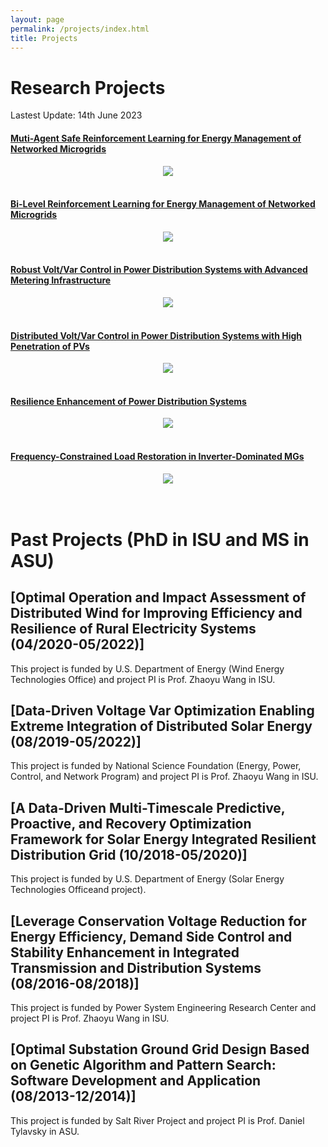 ```yaml
---
layout: page
permalink: /projects/index.html
title: Projects
---
```


# Research Projects

Lastest Update: 14th June 2023

#### [Muti-Agent Safe Reinforcement Learning for Energy Management of Networked Microgrids](https://QZZ2023.github.io/mypaper/TSG_RL_2.pdf)

<center>
<img src="/images/MASRL_MGs.png">
</center>
<br>

#### [Bi-Level Reinforcement Learning for Energy Management of Networked Microgrids](https://QZZ2023.github.io/mypaper/TSG_RL_1.pdf)

<center>
<img src="/images/RL_MGs.png">
</center>
<br>

#### [Robust Volt/Var Control in Power Distribution Systems with Advanced Metering Infrastructure](https://QZZ2023.github.io/mypaper/TPWRS_CVR_3.pdf)

<center>
<img src="/images/Data_VVO.png">
</center>
<br>

#### [Distributed Volt/Var Control in Power Distribution Systems with High Penetration of PVs](https://QZZ2023.github.io/mypaper/TSG_CVR_2.pdf)

<center>
<img src="/images/Dis_VVO.png">
</center>
<br>

#### [Resilience Enhancement of Power Distribution Systems](https://QZZ2023.github.io/mypaper/RSER_RES_1.pdf)

<center>
<img src="/images/Res_pre.png">
</center>

<br>

#### [Frequency-Constrained Load Restoration in Inverter-Dominated MGs](https://QZZ2023.github.io/mypaper/TSG_RES_2.pdf )

<center>
<img src="/images/Res_post.png">
</center>
<br>


<br>

# Past Projects (PhD in ISU and MS in ASU)

## [Optimal Operation and Impact Assessment of Distributed Wind for Improving Efficiency and Resilience of Rural Electricity Systems (04/2020-05/2022)]

This project is funded by U.S. Department of Energy (Wind Energy Technologies Office) and project PI is Prof. Zhaoyu Wang in ISU. 

## [Data-Driven Voltage Var Optimization Enabling Extreme Integration of Distributed Solar Energy (08/2019-05/2022)]

This project is funded by National Science Foundation (Energy, Power, Control, and Network Program) and project PI is Prof. Zhaoyu Wang in ISU. 

## [A Data-Driven Multi-Timescale Predictive, Proactive, and Recovery Optimization Framework for Solar Energy Integrated Resilient Distribution Grid (10/2018-05/2020)]

This project is funded by U.S. Department of Energy (Solar Energy Technologies Officeand project). 

## [Leverage Conservation Voltage Reduction for Energy Efficiency, Demand Side Control and Stability Enhancement in Integrated Transmission and Distribution Systems (08/2016-08/2018)]

This project is funded by Power System Engineering Research Center and project PI is Prof. Zhaoyu Wang in ISU. 

## [Optimal Substation Ground Grid Design Based on Genetic Algorithm and Pattern Search: Software Development and Application (08/2013-12/2014)]

This project is funded by Salt River Project and project PI is Prof. Daniel Tylavsky in ASU. 